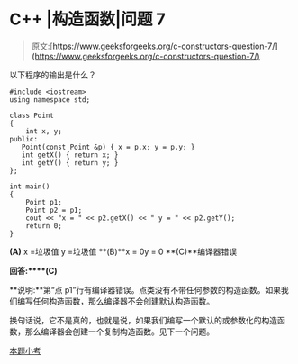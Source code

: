 # C++ |构造函数|问题 7

> 原文:[https://www.geeksforgeeks.org/c-constructors-question-7/](https://www.geeksforgeeks.org/c-constructors-question-7/)

以下程序的输出是什么？

```
#include <iostream>
using namespace std;

class Point
{
    int x, y;
public:
   Point(const Point &p) { x = p.x; y = p.y; }
   int getX() { return x; }
   int getY() { return y; }
};

int main()
{
    Point p1;
    Point p2 = p1;
    cout << "x = " << p2.getX() << " y = " << p2.getY();
    return 0;
}
```

**(A)** x =垃圾值 y =垃圾值
**(B)**x = 0y = 0
**(C)**编译器错误

**回答:****(C)**

**说明:**第“点 p1”行有编译器错误。点类没有不带任何参数的构造函数。如果我们编写任何构造函数，那么编译器不会创建[默认构造函数](http://en.wikipedia.org/wiki/Default_constructor)。

换句话说，它不是真的，也就是说，如果我们编写一个默认的或参数化的构造函数，那么编译器会创建一个复制构造函数。见下一个问题。

[本题小考](https://www.geeksforgeeks.org/quiz-corner-gq/)